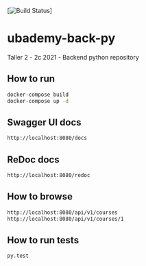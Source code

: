 [![Build Status](https://github.com//la-venganza/ubademy-back-py/actions/workflows/python-app.yml/badge.svg)]


# ubademy-back-py
Taller 2 - 2c 2021 - Backend python repository

## How to run 

```bash
docker-compose build
docker-compose up -d
```

## Swagger UI docs

```bash
http://localhost:8080/docs
```

## ReDoc docs

```bash
http://localhost:8080/redoc
```


## How to browse

```bash
http://localhost:8080/api/v1/courses
http://localhost:8080/api/v1/courses/1
```

## How to run tests

```bash
py.test
```
